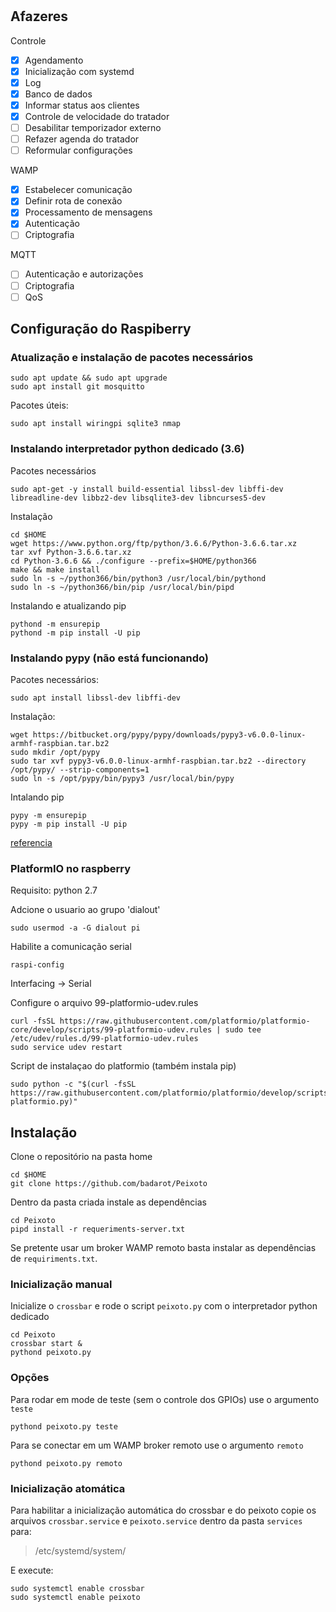 #

## Afazeres

Controle

- [x] Agendamento
- [x] Inicialização com systemd
- [x] Log
- [x] Banco de dados
- [x] Informar status aos clientes
- [x] Controle de velocidade do tratador
- [ ] Desabilitar temporizador externo
- [ ] Refazer agenda do tratador
- [ ] Reformular configurações

WAMP

- [x] Estabelecer comunicação
- [x] Definir rota de conexão
- [x] Processamento de mensagens
- [x] Autenticação
- [ ] Criptografia

MQTT

- [ ] Autenticação e autorizações
- [ ] Criptografia
- [ ] QoS

## Configuração do Raspiberry

### Atualização e instalação de pacotes necessários

    sudo apt update && sudo apt upgrade
    sudo apt install git mosquitto

Pacotes úteis:

    sudo apt install wiringpi sqlite3 nmap

### Instalando interpretador python dedicado (3.6)

Pacotes necessários

    sudo apt-get -y install build-essential libssl-dev libffi-dev libreadline-dev libbz2-dev libsqlite3-dev libncurses5-dev

Instalação

    cd $HOME
    wget https://www.python.org/ftp/python/3.6.6/Python-3.6.6.tar.xz
    tar xvf Python-3.6.6.tar.xz
    cd Python-3.6.6 && ./configure --prefix=$HOME/python366
    make && make install
    sudo ln -s ~/python366/bin/python3 /usr/local/bin/pythond
    sudo ln -s ~/python366/bin/pip /usr/local/bin/pipd

Instalando e atualizando pip

    pythond -m ensurepip
    pythond -m pip install -U pip

### Instalando pypy (não está funcionando)

Pacotes necessários:

    sudo apt install libssl-dev libffi-dev

Instalação:

    wget https://bitbucket.org/pypy/pypy/downloads/pypy3-v6.0.0-linux-armhf-raspbian.tar.bz2
    sudo mkdir /opt/pypy
    sudo tar xvf pypy3-v6.0.0-linux-armhf-raspbian.tar.bz2 --directory /opt/pypy/ --strip-components=1
    sudo ln -s /opt/pypy/bin/pypy3 /usr/local/bin/pypy

Intalando pip

    pypy -m ensurepip
    pypy -m pip install -U pip

[referencia](https://github.com/Nikolay-Kha/PyCNC/issues/20)

### PlatformIO no raspberry

Requisito: python 2.7

Adcione o usuario ao grupo 'dialout'

    sudo usermod -a -G dialout pi

Habilite a comunicação serial

    raspi-config

Interfacing -> Serial

Configure o arquivo 99-platformio-udev.rules

    curl -fsSL https://raw.githubusercontent.com/platformio/platformio-core/develop/scripts/99-platformio-udev.rules | sudo tee /etc/udev/rules.d/99-platformio-udev.rules
    sudo service udev restart

Script de instalaçao do platformio (também instala pip)

    sudo python -c "$(curl -fsSL https://raw.githubusercontent.com/platformio/platformio/develop/scripts/get-platformio.py)"

## Instalação

Clone o repositório na pasta home

    cd $HOME
    git clone https://github.com/badarot/Peixoto

Dentro da pasta criada instale as dependências

    cd Peixoto
    pipd install -r requeriments-server.txt

Se pretente usar um broker WAMP remoto basta instalar as dependências de ``requiriments.txt``.

### Inicialização manual

Inicialize o ``crossbar`` e rode o script ``peixoto.py`` com o interpretador python dedicado

    cd Peixoto
    crossbar start &
    pythond peixoto.py

### Opções

Para rodar em mode de teste (sem o controle dos GPIOs) use o argumento ``teste``

    pythond peixoto.py teste

Para se conectar em um WAMP broker remoto use o argumento ``remoto``

    pythond peixoto.py remoto

### Inicialização atomática

Para habilitar a inicialização automática do crossbar e do peixoto copie os arquivos ``crossbar.service`` e ``peixoto.service`` dentro da pasta ``services`` para:

> /etc/systemd/system/

E execute:

    sudo systemctl enable crossbar
    sudo systemctl enable peixoto
